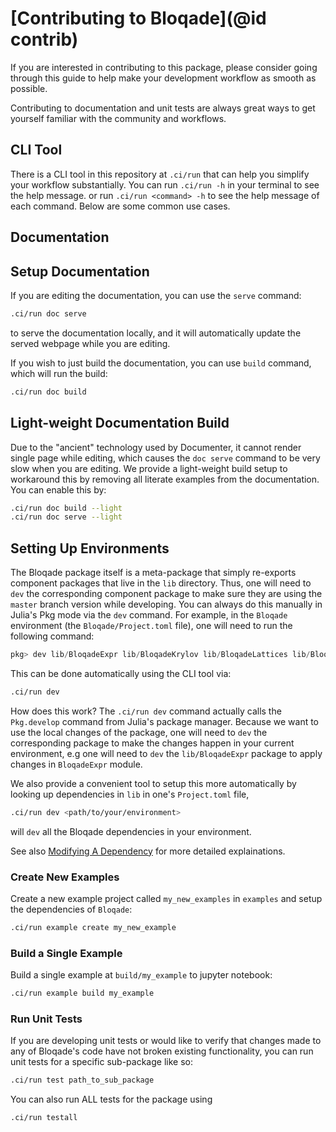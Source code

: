 # [Contributing to Bloqade](@id contrib)

If you are interested in contributing to this package,
please consider going through this guide to help make your
development workflow as smooth as possible.

Contributing to documentation and unit tests are always great ways to get yourself familiar
with the community and workflows.

## CLI Tool

There is a CLI tool in this repository at `.ci/run` that can help
you simplify your workflow substantially. You can run `.ci/run -h` in your
terminal to see the help message. or run `.ci/run <command> -h`
to see the help message of each command.
Below are some common use cases.

## Documentation

## Setup Documentation

If you are editing the documentation, you can use the `serve` command:

```sh
.ci/run doc serve
```

to serve the documentation locally, and it will automatically update
the served webpage while you are editing. 

If you wish to just build the documentation, you can use `build` command,
which will run the build:

```sh
.ci/run doc build
```

## Light-weight Documentation Build

Due to the "ancient" technology used by Documenter,
it cannot render single page while editing, which
causes the `doc serve` command to be very slow
when you are editing. We provide a light-weight build setup
to workaround this by removing all literate examples
from the documentation. You can enable this by:

```sh
.ci/run doc build --light
.ci/run doc serve --light
```

## Setting Up Environments

The Bloqade package itself is a meta-package that simply re-exports
component packages that live in the `lib` directory. Thus, one will need to
`dev` the corresponding component package to make sure they are
using the `master` branch version while developing. You can always
do this manually in Julia's Pkg mode via the `dev` command. For example, in the
`Bloqade` environment (the `Bloqade/Project.toml` file), one will need
to run the following command:

```julia
pkg> dev lib/BloqadeExpr lib/BloqadeKrylov lib/BloqadeLattices lib/BloqadeMIS lib/BloqadeODE lib/BloqadeWaveforms
```

This can be done automatically using the CLI tool via:

```sh
.ci/run dev
```

How does this work? The `.ci/run dev` command actually calls the `Pkg.develop`
command from Julia's package manager. Because we want to use the local
changes of the package, one will need to `dev` the corresponding package to 
make the changes happen in your current environment, e.g one will need to `dev` 
the `lib/BloqadeExpr` package to apply changes in `BloqadeExpr` module.

We also provide a convenient tool to setup this more automatically by
looking up dependencies in `lib` in one's `Project.toml` file,

```sh
.ci/run dev <path/to/your/environment>
```

will `dev` all the Bloqade dependencies in your environment.

See also [Modifying A Dependency](https://pkgdocs.julialang.org/v1/getting-started/#Modifying-A-Dependency)
for more detailed explainations.

### Create New Examples

Create a new example project called `my_new_examples` in `examples`
and setup the dependencies of `Bloqade`:

```sh
.ci/run example create my_new_example
```

### Build a Single Example

Build a single example at `build/my_example` to jupyter notebook:

```sh
.ci/run example build my_example
```

### Run Unit Tests

If you are developing unit tests or would like to verify that changes made to any of Bloqade's code have not broken existing functionality, you can run unit tests for a specific sub-package like so:
```sh
.ci/run test path_to_sub_package
```
You can also run ALL tests for the package using 
```sh
.ci/run testall
```
